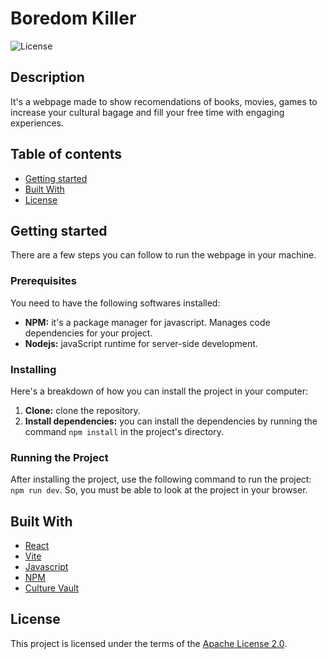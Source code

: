 # Boredom Killer
![License](https://img.shields.io/badge/License-Apache-blue.svg)

## Description
It's a webpage made to show recomendations of books, movies, games to increase your cultural bagage and fill your free time with engaging experiences.

## Table of contents
- [Getting started](#getting-started)
- [Built With](#built-with)
- [License](#license)

## Getting started
There are a few steps you can follow to run the webpage in your machine.

### Prerequisites
You need to have the following softwares installed:
- **NPM:** it's a package manager for javascript. Manages code dependencies for your project.
- **Nodejs:** javaScript runtime for server-side development.

### Installing
Here's a breakdown of how you can install the project in your computer:
1. **Clone:** clone the repository.
2. **Install dependencies:** you can install the dependencies by running the command `npm install` in the project's directory.

### Running the Project
After installing the project, use the following command to run the project:
  `npm run dev`.
So, you must be able to look at the project in your browser.

## Built With
- [React](https://github.com/facebook/react)
- [Vite](https://github.com/vitejs/vite)
- [Javascript](https://pt.wikipedia.org/wiki/Javascript)
- [NPM](https://github.com/npm/cli)
- [Culture Vault](https://github.com/NotAdson/CultureVault)

## License
This project is licensed under the terms of the [Apache License 2.0](LICENSE.md).

